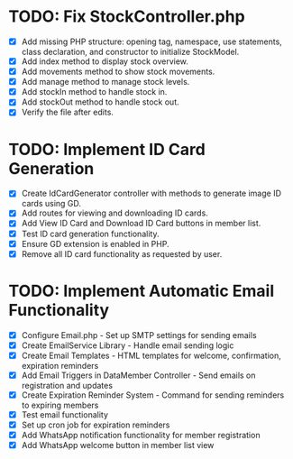 # TODO: Fix StockController.php

- [x] Add missing PHP structure: opening tag, namespace, use statements, class declaration, and constructor to initialize StockModel.
- [x] Add index method to display stock overview.
- [x] Add movements method to show stock movements.
- [x] Add manage method to manage stock levels.
- [x] Add stockIn method to handle stock in.
- [x] Add stockOut method to handle stock out.
- [x] Verify the file after edits.

# TODO: Implement ID Card Generation

- [x] Create IdCardGenerator controller with methods to generate image ID cards using GD.
- [x] Add routes for viewing and downloading ID cards.
- [x] Add View ID Card and Download ID Card buttons in member list.
- [x] Test ID card generation functionality.
- [x] Ensure GD extension is enabled in PHP.
- [x] Remove all ID card functionality as requested by user.

# TODO: Implement Automatic Email Functionality

- [x] Configure Email.php - Set up SMTP settings for sending emails
- [x] Create EmailService Library - Handle email sending logic
- [x] Create Email Templates - HTML templates for welcome, confirmation, expiration reminders
- [x] Add Email Triggers in DataMember Controller - Send emails on registration and updates
- [x] Create Expiration Reminder System - Command for sending reminders to expiring members
- [x] Test email functionality
- [x] Set up cron job for expiration reminders
- [x] Add WhatsApp notification functionality for member registration
- [x] Add WhatsApp welcome button in member list view
